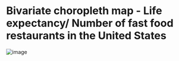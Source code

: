 # Bivariate choropleth map - Life expectancy/ Number of fast food restaurants in the United States

![image](https://user-images.githubusercontent.com/87457677/178739927-feb97d23-a2cf-4a9b-aaea-430710ecca58.png)
